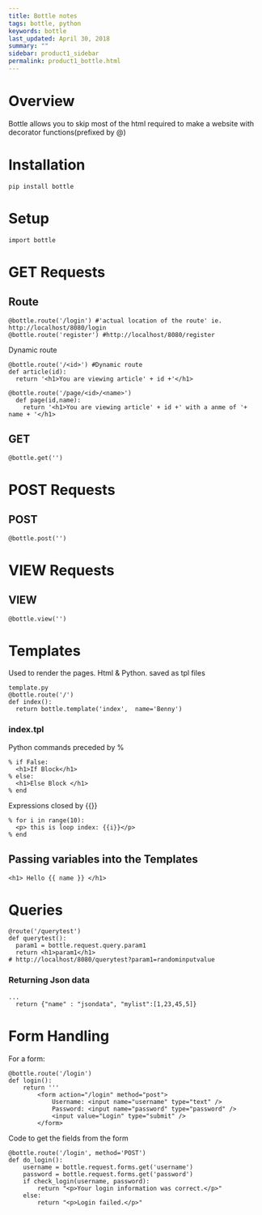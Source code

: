 ```yaml
---
title: Bottle notes
tags: bottle, python
keywords: bottle
last_updated: April 30, 2018
summary: ""
sidebar: product1_sidebar
permalink: product1_bottle.html
---
```

# Overview
Bottle allows you to skip most of the html required to make a website with decorator functions(prefixed by @)
# Installation

~~~
pip install bottle
~~~

# Setup
~~~
import bottle
~~~
# GET Requests
## Route
~~~
@bottle.route('/login') #'actual location of the route' ie. http://localhost/8080/login
@bottle.route('register') #http://localhost/8080/register
~~~
Dynamic route
~~~
@bottle.route('/<id>') #Dynamic route
def article(id):
  return '<h1>You are viewing article' + id +'</h1>

@bottle.route('/page/<id>/<name>')
  def page(id,name):
    return '<h1>You are viewing article' + id +' with a anme of '+ name + '</h1>
~~~

## GET
~~~
@bottle.get('')
~~~
# POST Requests
## POST
~~~
@bottle.post('')
~~~

# VIEW Requests
## VIEW
~~~
@bottle.view('')
~~~

# Templates
Used to render the pages. Html & Python. saved as tpl files

~~~
template.py
@bottle.route('/')
def index():
  return bottle.template('index',  name='Benny')
~~~
### index.tpl
Python commands preceded by %
~~~
% if False:
  <h1>If Block</h1>
% else:
  <h1>Else Block </h1>
% end
~~~
Expressions closed by {{}}
~~~
% for i in range(10):
  <p> this is loop index: {{i}}</p>
% end
~~~
## Passing variables into the Templates
~~~
<h1> Hello {{ name }} </h1>
~~~

# Queries
~~~
@route('/querytest')
def querytest():
  param1 = bottle.request.query.param1
  return <h1>param1</h1>
# http://localhost/8080/querytest?param1=randominputvalue
~~~

### Returning Json data
~~~
...
  return {"name" : "jsondata", "mylist":[1,23,45,5]}
~~~

# Form Handling
For a form:
~~~
@bottle.route('/login')
def login():
    return '''
        <form action="/login" method="post">
            Username: <input name="username" type="text" />
            Password: <input name="password" type="password" />
            <input value="Login" type="submit" />
        </form>
~~~
Code to get the fields from the form
~~~
@bottle.route('/login', method='POST')
def do_login():
    username = bottle.request.forms.get('username')
    password = bottle.request.forms.get('password')
    if check_login(username, password):
        return "<p>Your login information was correct.</p>"
    else:
        return "<p>Login failed.</p>"
~~~
